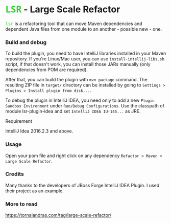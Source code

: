 # <tt style="color:limegreen">LSR</tt> - Large Scale Refactor

<tt style="color:limegreen">lsr</tt> is a refactoring tool that can move Maven dependencies and dependent Java files from one module to an another - possible new - one.

### Build and debug

To build the plugin, you need to have IntelliJ libraries installed in your Maven repository.
If you're Linux/Mac user, you can use `install-intellij-libs.sh` script, if that doesn't work, you can
install those JARs manually (only dependencies from POM are required).

After that, you can build the plugin with `mvn package` command. The resulting ZIP file in `target/` directory can
be installed by going to `Settings > Plugins > Install plugin from disk...`.

To debug the plugin in IntelliJ IDEA, you need only to add a new `Plugin Sandbox Environment` under `Run/Debug Configurations`. Use the classpath of module lsr-plugin-idea and set `IntelliJ IDEA IU-145...` as JRE.

Requirement

IntelliJ Idea 2016.2.3 and above.

### Usage

Open your pom file and right click on any dependency `Refactor > Maven > Large Scale Refactor`.

### Credits

Many thanks to the developers of JBoss Forge IntelliJ IDEA Plugin. I used their project as an example.

### More to read

https://tornaiandras.com/tag/large-scale-refactor/
